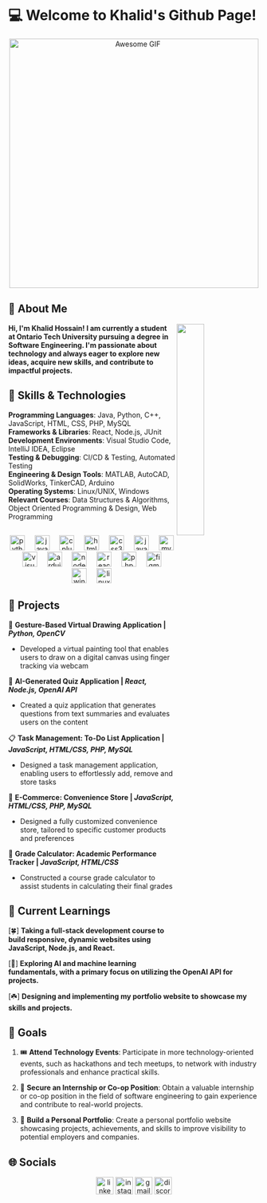 # 💻 Welcome to Khalid's Github Page!

<div align="center">
  <img src="https://github.com/user-attachments/assets/526a21a4-7f9a-4b2e-84b9-239359d43950" width="500" height="auto" alt="Awesome GIF" />
</div>

## 💫 About Me
<img align="right" width="33%" src="https://upload.wikimedia.org/wikipedia/commons/thumb/6/6e/OntarioTech_primary_2019.svg/1199px-OntarioTech_primary_2019.svg.png">

**Hi, I'm Khalid Hossain! I am currently a student at Ontario Tech University pursuing a degree in Software Engineering. I'm passionate about technology and always eager to explore new ideas, acquire new skills, and contribute to impactful projects.**

## 🔧 Skills & Technologies
**Programming Languages**: Java, Python, C++, JavaScript, HTML, CSS, PHP, MySQL  
**Frameworks & Libraries**: React, Node.js, JUnit  
**Development Environments**: Visual Studio Code, IntelliJ IDEA, Eclipse  
**Testing & Debugging**: CI/CD & Testing, Automated Testing  
**Engineering & Design Tools**: MATLAB, AutoCAD, SolidWorks, TinkerCAD, Arduino  
**Operating Systems**: Linux/UNIX, Windows  
**Relevant Courses**: Data Structures & Algorithms, Object Oriented Programming & Design, Web Programming

## 
<div align="center">
  <img src="https://cdn.jsdelivr.net/gh/devicons/devicon/icons/python/python-original.svg" height="30" alt="python logo" />
  <img width="12" />
  
  <img src="https://cdn.jsdelivr.net/gh/devicons/devicon/icons/java/java-original.svg" height="30" alt="java logo" />
  <img width="12" />
  
  <img src="https://cdn.jsdelivr.net/gh/devicons/devicon/icons/cplusplus/cplusplus-original.svg" height="30" alt="cplusplus logo" />
  <img width="12" />
  
  <img src="https://cdn.jsdelivr.net/gh/devicons/devicon/icons/html5/html5-original.svg" height="30" alt="html5 logo" />
  <img width="12" />
  
  <img src="https://cdn.jsdelivr.net/gh/devicons/devicon/icons/css3/css3-original.svg" height="30" alt="css3 logo" />
  <img width="12" />
  
  <img src="https://cdn.jsdelivr.net/gh/devicons/devicon/icons/javascript/javascript-original.svg" height="30" alt="javascript logo" />
  <img width="12" />
  
  <img src="https://cdn.jsdelivr.net/gh/devicons/devicon/icons/mysql/mysql-original.svg" height="30" alt="mysql logo" />
  <img width="12" />
  
  <img src="https://cdn.jsdelivr.net/gh/devicons/devicon/icons/visualstudio/visualstudio-plain.svg" height="30" alt="visualstudio logo" />
  <img width="12" />
  
  <img src="https://cdn.jsdelivr.net/gh/devicons/devicon/icons/arduino/arduino-original.svg" height="30" alt="arduino logo" />
  <img width="12" />
  
  <img src="https://cdn.jsdelivr.net/gh/devicons/devicon@latest/icons/nodejs/nodejs-original.svg" height="30" alt="nodejs logo" />
  <img width="12" />
  
  <img src="https://cdn.jsdelivr.net/gh/devicons/devicon@latest/icons/react/react-original.svg" height="30" alt="react logo" />
  <img width="12" />
  
  <img src="https://cdn.jsdelivr.net/gh/devicons/devicon@latest/icons/php/php-original.svg" height="30" alt="php logo" />
  <img width="12" />
  
  <img src="https://cdn.jsdelivr.net/gh/devicons/devicon@latest/icons/figma/figma-original.svg" height="30" alt="figma logo" />
  <img width="12" />
  
  <img src="https://cdn.jsdelivr.net/gh/devicons/devicon@latest/icons/windows11/windows11-original.svg" height="30" alt="windows11 logo" />
  <img width="12" />
  
  <img src="https://cdn.jsdelivr.net/gh/devicons/devicon/icons/linux/linux-original.svg" height="30" alt="linux logo" />
</div>

## 💼 Projects
📸 **Gesture-Based Virtual Drawing Application | *Python, OpenCV***
- Developed a virtual painting tool that enables users to draw on a digital canvas using finger tracking via webcam

🤖 **AI-Generated Quiz Application | *React, Node.js, OpenAI API***
-	Created a quiz application that generates questions from text summaries and evaluates users on the content

📋 **Task Management: To-Do List Application | *JavaScript, HTML/CSS, PHP, MySQL***
-	Designed a task management application, enabling users to effortlessly add, remove and store tasks

🏪 **E-Commerce: Convenience Store | *JavaScript, HTML/CSS, PHP, MySQL***
-	Designed a fully customized convenience store, tailored to specific customer products and preferences

💯 **Grade Calculator: Academic Performance Tracker | *JavaScript, HTML/CSS***
- Constructed a course grade calculator to assist students in calculating their final grades

## 🌱 Current Learnings
[🍀] **Taking a full-stack development course to build responsive, dynamic websites using JavaScript, Node.js, and React.**

[🌿] **Exploring AI and machine learning fundamentals, with a primary focus on utilizing the OpenAI API for projects.**

[☘️] **Designing and implementing my portfolio website to showcase my skills and projects.**

## 🚀 Goals
1. 🎟️ **Attend Technology Events**: Participate in more technology-oriented events, such as hackathons and tech meetups, to network with industry professionals and enhance practical skills.

2. 🏢 **Secure an Internship or Co-op Position**: Obtain a valuable internship or co-op position in the field of software engineering to gain experience and contribute to real-world projects.

3. 🚧 **Build a Personal Portfolio**: Create a personal portfolio website showcasing projects, achievements, and skills to improve visibility to potential employers and companies.

## 🌐 Socials
<div align="center">
  <a href="https://www.linkedin.com/in/KhalidHossainConnect/"><img src="https://img.shields.io/static/v1?message=LinkedIn&logo=linkedin&label=&color=0077B5&logoColor=white&style=for-the-badge" height="35" alt="linkedin logo" /></a>
  <a href="https://www.instagram.com/yng.kh/"><img src="https://img.shields.io/static/v1?message=Instagram&logo=instagram&label=&color=E4405F&logoColor=white&style=for-the-badge" height="35" alt="instagram logo" /></a>
  <a href="mailto:itskhalidhossain@gmail.com"><img src="https://img.shields.io/static/v1?message=Gmail&logo=gmail&label=&color=D14836&logoColor=white&style=for-the-badge" height="35" alt="gmail logo" /></a>
  <a href="https://discordapp.com/users/chqrus"><img src="https://img.shields.io/static/v1?message=Discord&logo=discord&label=&color=7289DA&logoColor=white&style=for-the-badge" height="35" alt="discord logo" /></a>
</div>
